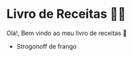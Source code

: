 # Livro de Receitas :man_cook:

Olá!, Bem vindo ao meu livro de receitas :wave:

- Strogonoff de frango